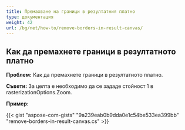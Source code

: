 ```yaml
---
title: Премахване на граници в резултатния платно
type: документация
weight: 42
url: /bg/net/how-to/remove-borders-in-result-canvas/
---
```


## **Как да премахнете граници в резултатното платно**

**Проблем:** Как да премахнете граници в резултатното платно.

**Съвети:** За целта е необходимо да се зададе стойност 1 в rasterizationOptions.Zoom.

**Пример:**

{{< gist "aspose-com-gists" "9a239eab0b9dda0e1c54be533ea399bb" "remove-borders-in-result-canvas.cs" >}}
